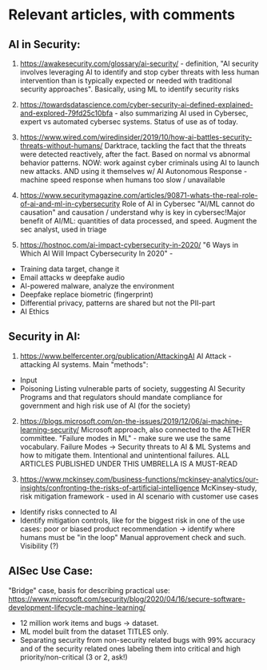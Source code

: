 # Relevant articles, with comments

## AI in Security:

1. https://awakesecurity.com/glossary/ai-security/ - definition, "AI security involves leveraging AI to identify and stop cyber threats with less human intervention than is typically expected or needed with traditional security approaches". Basically, using ML to identify security risks

2. https://towardsdatascience.com/cyber-security-ai-defined-explained-and-explored-79fd25c10bfa - also summarizing AI used in Cybersec, expert vs automated cybersec systems. Status of use as of today.

3. https://www.wired.com/wiredinsider/2019/10/how-ai-battles-security-threats-without-humans/ Darktrace, tackling the fact that the threats were detected reactively, after the fact. Based on normal vs abnormal behavior patterns. NOW: work against cyber criminals using AI to launch new attacks. AND using it themselves w/ AI Autonomous Response - machine speed response when humans too slow / unavailable

4. https://www.securitymagazine.com/articles/90871-whats-the-real-role-of-ai-and-ml-in-cybersecurity Role of AI in Cybersec "AI/ML cannot do causation" and causation / understand why is key in cybersec!Major benefit of AI/ML: quantities of data processed, and speed. Augment the sec analyst, used in triage

5. https://hostnoc.com/ai-impact-cybersecurity-in-2020/ "6 Ways in Which AI Will Impact Cybersecurity In 2020" - 
* Training data target, change it
* Email attacks w deepfake audio
* AI-powered malware, analyze the environment
* Deepfake replace biometric (fingerprint)
* Differential privacy, patterns are shared but not the PII-part
* AI Ethics

## Security in AI:

1. https://www.belfercenter.org/publication/AttackingAI AI Attack - attacking AI systems. Main "methods":
* Input
* Poisoning 
Listing vulnerable parts of society, suggesting AI Security Programs and that regulators should mandate compliance for government and high risk use of AI (for the society)
	
2. https://blogs.microsoft.com/on-the-issues/2019/12/06/ai-machine-learning-security/ Microsoft approach, also connected to the AETHER committee. "Failure modes in ML" - make sure we use the same vocabulary. Failure Modes -> Security threats to AI & ML Systems and how to mitigate them. Intentional and unintentional failures. ALL ARTICLES PUBLISHED UNDER THIS UMBRELLA IS A MUST-READ

3. https://www.mckinsey.com/business-functions/mckinsey-analytics/our-insights/confronting-the-risks-of-artificial-intelligence McKinsey-study, risk mitigation framework - used in AI scenario with customer use cases
* Identify risks connected to AI
* Identify mitigation controls, like for the biggest risk in one of the use cases: poor or biased product recommendation -> identify where humans must be "in the loop" Manual approvement check and such. 
Visibility (?)


## AISec Use Case:

"Bridge" case, basis for describing practical use:  https://www.microsoft.com/security/blog/2020/04/16/secure-software-development-lifecycle-machine-learning/ 
* 12 million work items and bugs -> dataset. 
* ML model built from the dataset TITLES only. 
* Separating security from non-security related bugs with 99% accuracy and of the security related ones labeling them into critical and high priority/non-critical (3 or 2, ask!)
